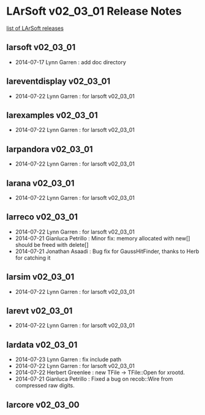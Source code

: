 LArSoft v02\_03\_01 Release Notes
======================================================================

[list of LArSoft releases](LArSoft_release_list)

larsoft v02\_03\_01
------------------------------------------

-   2014-07-17 Lynn Garren : add doc directory

lareventdisplay v02\_03\_01
----------------------------------------------------------

-   2014-07-22 Lynn Garren : for larsoft v02\_03\_01

larexamples v02\_03\_01
--------------------------------------------------

-   2014-07-22 Lynn Garren : for larsoft v02\_03\_01

larpandora v02\_03\_01
------------------------------------------------

-   2014-07-22 Lynn Garren : for larsoft v02\_03\_01

larana v02\_03\_01
----------------------------------------

-   2014-07-22 Lynn Garren : for larsoft v02\_03\_01

larreco v02\_03\_01
------------------------------------------

-   2014-07-22 Lynn Garren : for larsoft v02\_03\_01
-   2014-07-21 Gianluca Petrillo : Minor fix: memory allocated with new[] should be freed with delete[]
-   2014-07-21 Jonathan Asaadi : Bug fix for GaussHitFinder, thanks to Herb for catching it

larsim v02\_03\_01
----------------------------------------

-   2014-07-22 Lynn Garren : for larsoft v02\_03\_01

larevt v02\_03\_01
----------------------------------------

-   2014-07-22 Lynn Garren : for larsoft v02\_03\_01

lardata v02\_03\_01
------------------------------------------

-   2014-07-23 Lynn Garren : fix include path
-   2014-07-22 Lynn Garren : for larsoft v02\_03\_01
-   2014-07-22 Herbert Greenlee : new TFile -\> TFile::Open for xrootd.
-   2014-07-21 Gianluca Petrillo : Fixed a bug on recob::Wire from compressed raw digits.

larcore v02\_03\_00
------------------------------------------
